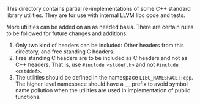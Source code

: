 This directory contains partial re-implementations of some C++ standard library
utilities. They are for use with internal LLVM libc code and tests.

More utilities can be added on an as needed basis. There are certain rules to
be followed for future changes and additions:

1. Only two kind of headers can be included: Other headers from this directory,
and free standing C headers.
2. Free standing C headers are to be included as C headers and not as C++
headers. That is, use `#include <stddef.h>` and not `#include <cstddef>`.
3. The utilities should be defined in the namespace `LIBC_NAMESPACE::cpp`. The
higher level namespace should have a `__` prefix to avoid symbol name pollution
when the utilities are used in implementation of public functions.
